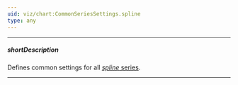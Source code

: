 ```yaml
---
uid: viz/chart:CommonSeriesSettings.spline
type: any
---
```

---
##### shortDescription
Defines common settings for all [*spline* series](/api-reference/10%20UI%20Components/dxChart/5%20Series%20Types/SplineSeries '/Documentation/ApiReference/UI_Components/dxChart/Series_Types/SplineSeries/').

---
